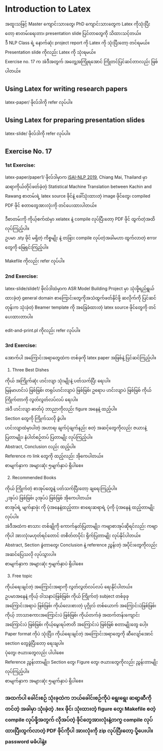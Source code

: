# Introduction to Latex

အထူးသဖြင့် Master ကျောင်းသားတွေ၊ PhD ကျောင်းသားတွေက Latex ကိုသုံးပြီးတော့ စာတမ်းရေးတာ၊ presentation slide ပြင်တာတွေကို သိထားသင့်တယ်။  
ဒီ NLP Class ရဲ့ နောက်ဆုံး project report ကို Latex ကို သုံးပြီးတော့ တင်ရမယ်။  
Presentation slide ကိုလည်း Latex ကို သုံးရမယ်။  
Exercise no. 17 က အဲဒီအတွက် အတွေ့အကြုံရအောင် ကြိုတင်ပြင်ဆင်တာလည်း ဖြစ်ပါတယ်။  

## Using Latex for writing research papers

latex-paper/ ဖိုလ်ဒါကို refer လုပ်ပါ။  

## Using Latex for preparing presentation slides

latex-slide/ ဖိုလ်ဒါကို refer လုပ်ပါ။  

## Exercise No. 17

### 1st Exercise:  

latex-paper/paper1/ ဖိုလ်ဒါမှာက [iSAI-NLP 2019](https://isai-nlp2019.aiat.or.th/), Chiang Mai, Thailand မှာ ဆရာကိုယ်တိုင်ဖတ်ခဲ့တဲ့ Statistical Machine Translation between Kachin and Rawang စာတမ်းရဲ့ latex source ဖိုင်နဲ့ ခေါ်သုံးထားတဲ့ image ဖိုင်တွေ၊ compiled PDF ဖိုင် စတာတွေအားလုံးကို တင်ပေးထားပါတယ်။  

ဒီစာတမ်းကို ကိုယ့်စက်ထဲမှာ xelatex နဲ့ compile လုပ်ပြီးတော့ PDF ဖိုင် ထွက်တဲ့အထိ လုပ်ကြည့်ပါ။  
ဥပမာ .sty ဖိုင် မရှိတဲ့ ကိစ္စမျိုး နဲ့ တခြား compile လုပ်တဲ့အခါမဟာ ထွက်လာတဲ့ error တွေကို ဖြေရှင်းကြည့်ပါ။  

Makefile ကိုလည်း refer လုပ်ပါ။  

### 2nd Exercise:

latex-slide/slide1/ ဖိုလ်ဒါထဲမှာက ASR Model Building Project မှာ သုံးဖို့ရည်ရွယ်ထားခဲ့တဲ့ general domain စာကြောင်းတွေကိုအသံထွက်ဖတ်နိုင်ဖို့ ဆလိုက်ကို ပြင်ဆင်တုန်းက 
သုံးခဲ့တဲ့ Beamer template ကို အခြေခံထားတဲ့ latex source ဖိုင်တွေကို တင်ပေးထားတာပါ။  

edit-and-print.pl ကိုလည်း refer လုပ်ပါ။  

### 3rd Exercise:

အောက်ပါ အကြောင်းအရာတွေထဲက တစ်ခုကို latex paper အဖြစ်နဲ့ ပြင်ဆင်ကြည့်ပါ။

1. Three Best Dishes

ကိုယ် အကြိုက်ဆုံး ဟင်းလျာ သုံးမျိုးနဲ့ ပတ်သက်ပြီး ရေးပါ။  
မြန်မာဟင်းပဲ ဖြစ်ဖြစ်၊ တရုပ်ဟင်းလျာပဲ ဖြစ်ဖြစ်၊ ဥရောပ ဟင်းလျာပဲ ဖြစ်ဖြစ် ကိုယ်ကြိုက်တာကို လွတ်လွတ်လပ်လပ် ရေးပါ။  
အဲဒီ ဟင်းလျာ ဓာတ်ပုံ ဘာညာကိုလည်း figure အနေနဲ့ ထည့်ပါ။  
Section တွေကို ကြိုက်သလို ခွဲပါ။  
ဟင်းလျာထဲမှာပါတဲ့ အဟာရ၊ ချက်ပုံချက်နည်း စတဲ့ အဆင့်တွေကိုလည်း ဇယားနဲ့ ပြတာမျိုး၊ နံပါတ်စဉ်တပ် ပြတာမျိုး လုပ်ကြည့်ပါ။  
Abstract, Conclusion လည်း ထည့်ပါ။  
Reference က link တွေကို ထည့်လည်း အိုကေပါတယ်။  
စာမျက်နှာက အများဆုံး ၅မျက်နှာပဲ ရှိပါစေ။  

2. Recommended Books

ကိုယ် ကြိုက်တဲ့ စာအုပ်တွေနဲ့ ပတ်သက်ပြီးတော့ ချရေးကြည့်ပါ။  
၂အုပ်ပဲ ဖြစ်ဖြစ်၊ ၃အုပ်ပဲ ဖြစ်ဖြစ် အိုကေပါတယ်။  
စာအုပ်ရဲ့ မျက်နှာဖုံး ကို ပုံအနေနဲ့ထည့်တာ၊ စာရေးဆရာရဲ့ ပုံကို ပုံအနေနဲ့ ထည့်တာမျိုး လုပ်ပါ။  
အဲဒီအထဲက စာသား တစ်ချိုကို ကောက်နုတ်ပြတာမျိုး၊ ကဗျာစာအုပ်ဆိုရင်လည်း ကဗျာကိုပါ အားလုံးမဟုတ်ရင်တောင် တစိတ်တပိုင်း ရိုက်ပြတာမျိုး လုပ်နိုင်ပါတယ်။  
Abstract, Section ခွဲတာတွေ၊ Conclusion နဲ့ reference ညွှန်းတဲ့ အပိုင်းတွေကိုလည်း အဆင်ပြေသလို လုပ်သွားပါ။  
စာမျက်နှာက အများဆုံး ၅မျက်နှာပဲ ရှိပါစေ။  

3. Free topic

ကိုယ်ရေးချင်တဲ့ အကြောင်းအရာကို လွတ်လွတ်လပ်လပ် ရေးနိုင်ပါတယ်။  
ဥပမာအနေနဲ့ ကိုယ့် ဝါသနာပဲဖြစ်ဖြစ်၊ ကိုယ် ကြိုက်တဲ့ subject တစ်ခုခု အကြောင်းအရာပဲ ဖြစ်ဖြစ်၊ ကိုယ်လေးစားတဲ့ ပုဂ္ဂိုလ် တစ်ယောက် အကြောင်းပဲဖြစ်ဖြစ်၊  
ကိုယ့် ဘာသာစကားအကြောင်းပဲ ဖြစ်ဖြစ်၊ ကိုယ်တက်ခဲ့ အထက်တန်းကျောင်း အကြောင်းပဲ ဖြစ်ဖြစ်၊ ကိုယ့်မွေးရပ်ဇာတိ အကြောင်းပဲ ဖြစ်ဖြစ် စတာမျိုးတွေ ပေါ့။  
Paper format ကိုပဲ သုံးပြီး၊ ကိုယ်ရေးချင်တဲ့ အကြောင်းအရာတွေကို ဆီလျော်အောင် section တွေခွဲပြီးတော့ ရေးချပါ။  
ပုံတွေ၊ ဇယားတွေလည်း ပါပါစေ။  
Reference ညွှန်းတာမျိုး၊ Section တွေ၊ Figure တွေ၊ ဇယားတွေကိုလည်း ညွှန်းတာမျိုး လုပ်ကြည့်ပါ။  
စာမျက်နှာက အများဆုံး ၅မျက်နှာပဲ ရှိပါစေ။  

### အထက်ပါ ခေါင်းစဉ် သုံးခုထဲက ဘယ်ခေါင်းစဉ်ကိုပဲ ရွေးရွေး ဆရာ့ဆီကို တင်တဲ့ အခါမှာ သုံးခဲ့တဲ့ .tex ဖိုင်၊ သုံးထားတဲ့ figure တွေ၊ Makefile စတဲ့ compile လုပ်ဖို့အတွက် လိုအပ်တဲ့ ဖိုင်တွေအားလုံးနဲ့တကွ compile လုပ်ထားပြီးထွက်လာတဲ့ PDF ဖိုင်ကိုပါ အားလုံးကို zip လုပ်ပြီးတော့ ပို့ပေးပါ။ password မခံပါနဲ့။  

